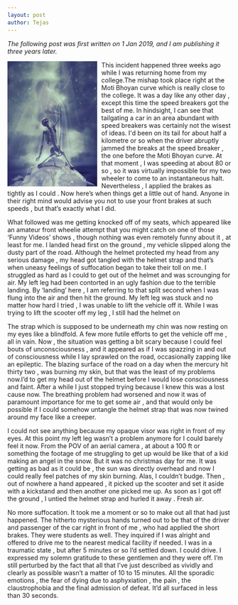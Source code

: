 ```yaml
---  
layout: post  
author: Tejas  
---  
```

_The following post was first written on 1 Jan 2019, and I am publishing it three years later._   

<img src="/assets/images/soul-leave.png" height="40%" width="40%" style="float:left;margin-right:10px" >  

This incident happened three weeks ago while I was returning home from my college.The mishap took place right at the Moti Bhoyan curve which is really close to the college. It was a day like any other day , except this time the speed breakers got the best of me. In hindsight, I can see that tailgating a car in an area abundant with speed breakers was certainly not the wisest of ideas. I'd been on its tail for about half a kilometre or so when the driver abruptly jammed the breaks at the speed breaker , the one before the Moti Bhoyan curve. At that moment , I was speeding at about 80 or so , so it was virtually impossible for my two wheeler to come to an instantaneous halt. Nevertheless , I applied the brakes as tightly as I could . Now here’s when things get a little out of hand. Anyone in their right mind would advise you not to use your front  brakes at such speeds , but  that’s exactly what I did. 

What followed was me getting knocked off of my seats, which appeared like an amateur front wheelie attempt that you might catch on one of those ‘Funny Videos’ shows , though nothing was even remotely funny about it , at least for me. I landed head first on the ground , my vehicle slipped along the dusty part of the road. Although the helmet protected my head from any serious damage , my head got tangled with the helmet strap and that’s when uneasy feelings of suffocation began to take their toll on me. I struggled as hard as I could to get out of the helmet and was scrounging for air. My left leg had been  contorted in an ugly fashion due to the terrible landing. By ‘landing’ here , I am referring to that split second when I was flung into the air and then hit the ground. My left leg was stuck and no matter how hard I tried , I was unable to lift the vehicle off it. While I was trying to lift the scooter off my leg , I still had the helmet on  

The strap which is supposed to be underneath my chin was now resting on my eyes like a blindfold. A few more futile efforts to get the vehicle off me , all in vain. Now , the situation was getting a bit scary because I could feel bouts of unconsciousness , and it appeared as if I was spazzing in and out of consciousness while I  lay sprawled on the road, occasionally zapping like an epileptic. The blazing surface of the road on a day when the mercury hit thirty two , was burning my skin, but that  was the least of my problems now.I’d to get my head out of the helmet before  I would lose consciousness and faint. After a while I just stopped trying because I knew this was a lost cause now. The breathing problem had worsened and now it was of paramount importance for me to get some air , and that would only be possible if I could somehow untangle the helmet strap that was now twined around my face like a creeper.  

I could not see anything because my opaque visor was right in front of my eyes. At this point my left leg wasn’t a problem anymore for I could barely feel it now. From the POV of an aerial camera , at about a 100  ft or something the footage of me struggling to get up would be like that of a kid making an angel in the snow. But it was no christmas day for me. It was getting as bad as it could be , the sun was directly overhead and now I could really feel patches of my skin burning. Alas, I couldn’t budge. Then , out of nowhere a hand appeared , it picked up the scooter and set it aside with a kickstand and then another one picked me up. As soon as I got off the ground , I untied the helmet strap and hurled it away . Fresh air.  

No more suffocation. It took me a moment or so to make out all that had just happened.  The hitherto mysterious hands turned out to be that of the driver and passenger of the car right in front of me , who had applied the short brakes. They were students as well. They inquired if I was alright and offered to drive me to the nearest medical facility if needed. I was in a traumatic state , but after 5 minutes or so I’d settled down. I could drive. I expressed my solemn gratitude to these gentlemen and they were off. I’m still perturbed by the fact that all that I’ve just described as vividly and clearly as possible wasn’t a matter of 10 to 15 minutes. All the sporadic emotions , the fear of dying due to asphyxiation , the pain , the claustrophobia  and the final admission of defeat. It’d all surfaced in less than 30 seconds. 


